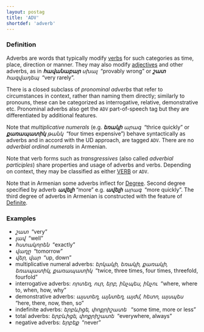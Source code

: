```yaml
---
layout: postag
title: 'ADV'
shortdef: 'adverb'
---
```


### Definition

Adverbs are words that typically modify [verbs](VERB) for such categories as time, place, direction or manner. They may also modify
[adjectives](ADJ) and other adverbs, as in _<b>հավանաբար</b> սխալ&nbsp;_ “provably wrong” or _<b>շատ</b> հազվադեպ&nbsp;_ “very rarely”.

There is a closed subclass of _pronominal adverbs_ that refer to circumstances in context, rather than naming them directly; similarly
to pronouns, these can be categorized as interrogative, relative, demonstrative etc. Pronominal adverbs also get the `ADV` part-of-speech tag but they are differentiated by additional features.

Note that _multiplicative numerals_ (e.g. _<b>եռակի</b> արագ&nbsp;_ “thrice quickly” or _<b>քառապատիկ</b> թանկ&nbsp;_ “four times expensive”) behave syntactically as adverbs and in accord with the UD approach, are tagged `ADV`. There are no _adverbial ordinal numerals_ in Armenian.

Note that verb forms such as _transgressives_ (also called _adverbial participles_) share properties and usage of adverbs and verbs. Depending on context, they may be classified as either [VERB]() or `ADV`.

Note that in Armenian some adverbs inflect for [Degree](). Second degree specified by adverb _<b>ավելի</b>_ “more” e.g. _<b>ավելի</b> արագ&nbsp;_ “more quickly”. The third degree of adverbs in Armenian is constructed with the feature of [Definite]().

### Examples

- _շատ&nbsp;_ “very”
- _լավ&nbsp;_ “well”
- _հստակորեն&nbsp;_ “exactly”
- _վաղը&nbsp;_ “tomorrow”
- _վեր, վար&nbsp;_ “up, down”
- multiplicative numeral adverbs: _երկակի, եռակի, քառակի, եռապատիկ, քառապատիկ&nbsp;_ “twice, three times, four times, threefold, fourfold”
- interrogative adverbs: _որտեղ, ուր, երբ, ինչպես, ինչու&nbsp;_ “where, where to, when, how, why”
- demonstrative adverbs: _այստեղ, այնտեղ, այժմ, հետո, այսպես&nbsp;_ “here, there, now, then, so”
- indefinite adverbs: _երբևիցե, փոքրիշատե &nbsp;_ “some time, more or less”
- total adverbs: _երբևիցե, փոքրիշատե&nbsp;_ “everywhere, always”
- negative adverbs: _երբեք&nbsp;_ “never”
